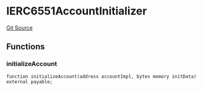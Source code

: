 # IERC6551AccountInitializer
[Git Source](https://github.com/0xStation/0xrails/blob/7b2d3363f0d5023623fd16114b60a38cf52ce246/src/lib/ERC6551AccountGroup/interface/IERC6551AccountInitializer.sol)


## Functions
### initializeAccount


```solidity
function initializeAccount(address accountImpl, bytes memory initData) external payable;
```

